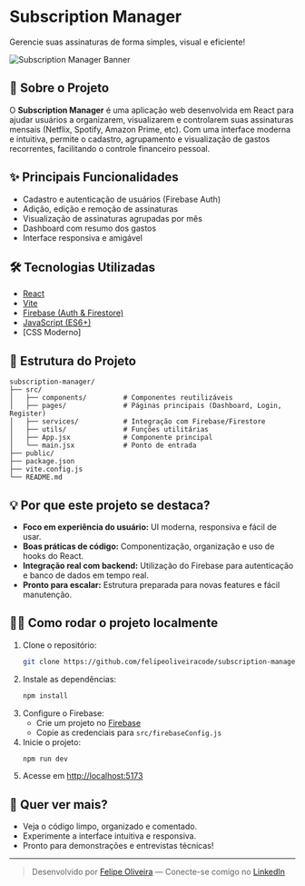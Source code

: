 
# Subscription Manager

Gerencie suas assinaturas de forma simples, visual e eficiente!

![Subscription Manager Banner](https://images.unsplash.com/photo-1519389950473-47ba0277781c?auto=format&fit=crop&w=1200&q=80)

## 🚀 Sobre o Projeto
O **Subscription Manager** é uma aplicação web desenvolvida em React para ajudar usuários a organizarem, visualizarem e controlarem suas assinaturas mensais (Netflix, Spotify, Amazon Prime, etc). Com uma interface moderna e intuitiva, permite o cadastro, agrupamento e visualização de gastos recorrentes, facilitando o controle financeiro pessoal.

## ✨ Principais Funcionalidades
- Cadastro e autenticação de usuários (Firebase Auth)
- Adição, edição e remoção de assinaturas
- Visualização de assinaturas agrupadas por mês
- Dashboard com resumo dos gastos
- Interface responsiva e amigável

## 🛠️ Tecnologias Utilizadas
- [React](https://react.dev/)
- [Vite](https://vitejs.dev/)
- [Firebase (Auth & Firestore)](https://firebase.google.com/)
- [JavaScript (ES6+)](https://developer.mozilla.org/pt-BR/docs/Web/JavaScript)
- [CSS Moderno]

## 📁 Estrutura do Projeto
```
subscription-manager/
├── src/
│   ├── components/         # Componentes reutilizáveis
│   ├── pages/              # Páginas principais (Dashboard, Login, Register)
│   ├── services/           # Integração com Firebase/Firestore
│   ├── utils/              # Funções utilitárias
│   ├── App.jsx             # Componente principal
│   └── main.jsx            # Ponto de entrada
├── public/
├── package.json
├── vite.config.js
└── README.md
```

## 💡 Por que este projeto se destaca?
- **Foco em experiência do usuário:** UI moderna, responsiva e fácil de usar.
- **Boas práticas de código:** Componentização, organização e uso de hooks do React.
- **Integração real com backend:** Utilização do Firebase para autenticação e banco de dados em tempo real.
- **Pronto para escalar:** Estrutura preparada para novas features e fácil manutenção.

## 🧑‍💻 Como rodar o projeto localmente
1. Clone o repositório:
	```bash
	git clone https://github.com/felipeoliveiracode/subscription-manager.git
	```
2. Instale as dependências:
	```bash
	npm install
	```
3. Configure o Firebase:
	- Crie um projeto no [Firebase](https://firebase.google.com/)
	- Copie as credenciais para `src/firebaseConfig.js`
4. Inicie o projeto:
	```bash
	npm run dev
	```
5. Acesse em [http://localhost:5173](http://localhost:5173)

## 📣 Quer ver mais?
- Veja o código limpo, organizado e comentado.
- Experimente a interface intuitiva e responsiva.
- Pronto para demonstrações e entrevistas técnicas!

---

> Desenvolvido por [Felipe Oliveira](https://github.com/felipeoliveiracode) — Conecte-se comigo no [LinkedIn](https://www.linkedin.com/in/felipeoliveiracode/)
